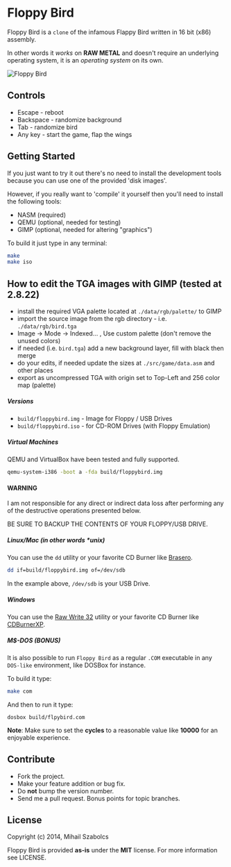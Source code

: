 Floppy Bird
===========
Floppy Bird is a `clone` of the infamous Flappy Bird written in 
16 bit (x86) assembly. 

In other words it *works* on **RAW METAL** and doesn't require an underlying
operating system, it is an *operating system* on its own.

![Floppy Bird](demo.gif?raw=true "Floppy Bird")

Controls
--------
* Escape - reboot
* Backspace - randomize background
* Tab - randomize bird
* Any key - start the game, flap the wings

Getting Started
---------------
If you just want to try it out there's no need to install the
development tools because you can use one of the provided
'disk images'.

However, if you really want to 'compile' it yourself then you'll
need to install the following tools:

* NASM (required)
* QEMU (optional, needed for testing)
* GIMP (optional, needed for altering "graphics")

To build it just type in any terminal:

```bash
make
make iso
```

How to edit the TGA images with GIMP (tested at 2.8.22)
-------------------------------------------------------
* install the required VGA palette located at `./data/rgb/palette/` to GIMP
* import the source image from the rgb directory - i.e. `./data/rgb/bird.tga`
* Image -> Mode -> Indexed... , Use custom palette (don't remove the unused colors)
* if needed (i.e. `bird.tga`) add a new background layer, fill with black then merge
* do your edits, if needed update the sizes at `./src/game/data.asm` and other places
* export as uncompressed TGA with origin set to Top-Left and 256 color map (palette)

##### Versions

* `build/floppybird.img` - Image for Floppy / USB Drives
* `build/floppybird.iso` - for CD-ROM Drives (with Floppy Emulation)

##### Virtual Machines
QEMU and VirtualBox have been tested and fully supported.

```bash
qemu-system-i386 -boot a -fda build/floppybird.img
```

#### WARNING
I am not responsible for any direct or indirect data loss after 
performing any of the destructive operations presented below.

BE SURE TO BACKUP THE CONTENTS OF YOUR FLOPPY/USB DRIVE.

##### Linux/Mac (in other words *unix)
You can use the `dd` utility or your favorite CD Burner like 
[Brasero](http://wiki.gnome.org/Apps/Brasero).

```bash
dd if=build/floppybird.img of=/dev/sdb
```

In the example above, `/dev/sdb` is your USB Drive.

##### Windows
You can use the [Raw Write 32](http://www.netbsd.org/~martin/rawrite32/)
utility or your favorite CD Burner like [CDBurnerXP](https://cdburnerxp.se/en/home).

##### M$-DOS (BONUS)
It is also possible to run `Floppy Bird` as a regular `.COM` executable in any
`DOS-like` environment, like DOSBox for instance.

To build it type:

```bash
make com
```

And then to run it type:

```
dosbox build/flpybird.com
```

**Note**: Make sure to set the **cycles** to a reasonable value like **10000** for
an enjoyable experience.

Contribute
----------
* Fork the project.
* Make your feature addition or bug fix.
* Do **not** bump the version number.
* Send me a pull request. Bonus points for topic branches.

License
-------
Copyright (c) 2014, Mihail Szabolcs

Floppy Bird is provided **as-is** under the **MIT** license. 
For more information see LICENSE.
